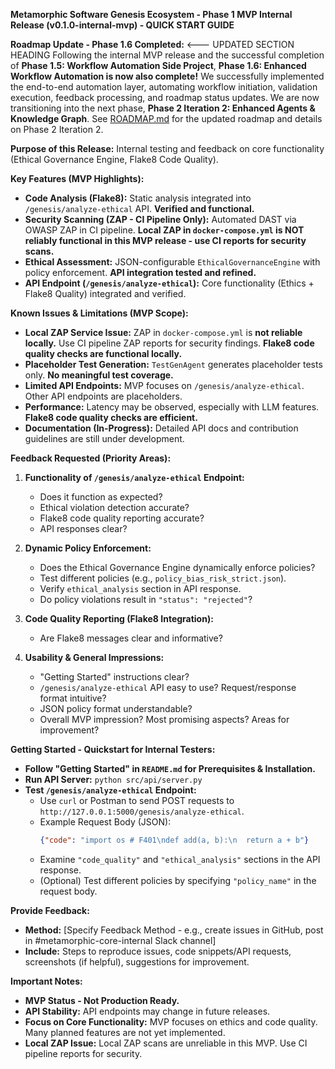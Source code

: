 **Metamorphic Software Genesis Ecosystem - Phase 1 MVP Internal Release (v0.1.0-internal-mvp) - QUICK START GUIDE**

**Roadmap Update - Phase 1.6 Completed:** <--- UPDATED SECTION HEADING
Following the internal MVP release and the successful completion of **Phase 1.5: Workflow Automation Side Project**, **Phase 1.6: Enhanced Workflow Automation is now also complete!** We successfully implemented the end-to-end automation layer, automating workflow initiation, validation execution, feedback processing, and roadmap status updates. We are now transitioning into the next phase, **Phase 2 Iteration 2: Enhanced Agents & Knowledge Graph**. See [ROADMAP.md](ROADMAP.md) for the updated roadmap and details on Phase 2 Iteration 2.

**Purpose of this Release:** Internal testing and feedback on core functionality (Ethical Governance Engine, Flake8 Code Quality).

**Key Features (MVP Highlights):**

*   **Code Analysis (Flake8):** Static analysis integrated into `/genesis/analyze-ethical` API. **Verified and functional.**
*   **Security Scanning (ZAP - CI Pipeline Only):** Automated DAST via OWASP ZAP in CI pipeline. **Local ZAP in `docker-compose.yml` is NOT reliably functional in this MVP release - use CI reports for security scans.**
*   **Ethical Assessment:** JSON-configurable `EthicalGovernanceEngine` with policy enforcement. **API integration tested and refined.**
*   **API Endpoint (`/genesis/analyze-ethical`):** Core functionality (Ethics + Flake8 Quality) integrated and verified.

**Known Issues & Limitations (MVP Scope):**

*   **Local ZAP Service Issue:** ZAP in `docker-compose.yml` is **not reliable locally.** Use CI pipeline ZAP reports for security findings. **Flake8 code quality checks are functional locally.**
*   **Placeholder Test Generation:** `TestGenAgent` generates placeholder tests only. **No meaningful test coverage.**
*   **Limited API Endpoints:** MVP focuses on `/genesis/analyze-ethical`. Other API endpoints are placeholders.
*   **Performance:** Latency may be observed, especially with LLM features. **Flake8 code quality checks are efficient.**
*   **Documentation (In-Progress):** Detailed API docs and contribution guidelines are still under development.

**Feedback Requested (Priority Areas):**

1.  **Functionality of `/genesis/analyze-ethical` Endpoint:**
    *   Does it function as expected?
    *   Ethical violation detection accurate?
    *   Flake8 code quality reporting accurate?
    *   API responses clear?

2.  **Dynamic Policy Enforcement:**
    *   Does the Ethical Governance Engine dynamically enforce policies?
    *   Test different policies (e.g., `policy_bias_risk_strict.json`).
    *   Verify `ethical_analysis` section in API response.
    *   Do policy violations result in `"status": "rejected"`?

3.  **Code Quality Reporting (Flake8 Integration):**
    *   Are Flake8 messages clear and informative?

4.  **Usability & General Impressions:**
    *   "Getting Started" instructions clear?
    *   `/genesis/analyze-ethical` API easy to use? Request/response format intuitive?
    *   JSON policy format understandable?
    *   Overall MVP impression? Most promising aspects? Areas for improvement?

**Getting Started - Quickstart for Internal Testers:**

*   **Follow "Getting Started" in `README.md` for Prerequisites & Installation.**
*   **Run API Server:** `python src/api/server.py`
*   **Test `/genesis/analyze-ethical` Endpoint:**
    *   Use `curl` or Postman to send POST requests to `http://127.0.0.1:5000/genesis/analyze-ethical`.
    *   Example Request Body (JSON):
        ```json
        {"code": "import os # F401\ndef add(a, b):\n  return a + b"}
        ```
    *   Examine `"code_quality"` and `"ethical_analysis"` sections in the API response.
    *   (Optional) Test different policies by specifying `"policy_name"` in the request body.

**Provide Feedback:**

*   **Method:** [Specify Feedback Method - e.g., create issues in GitHub, post in #metamorphic-core-internal Slack channel]
*   **Include:** Steps to reproduce issues, code snippets/API requests, screenshots (if helpful), suggestions for improvement.

**Important Notes:**

*   **MVP Status - Not Production Ready.**
*   **API Stability:** API endpoints may change in future releases.
*   **Focus on Core Functionality:** MVP focuses on ethics and code quality. Many planned features are not yet implemented.
*   **Local ZAP Issue:** Local ZAP scans are unreliable in this MVP. Use CI pipeline reports for security.